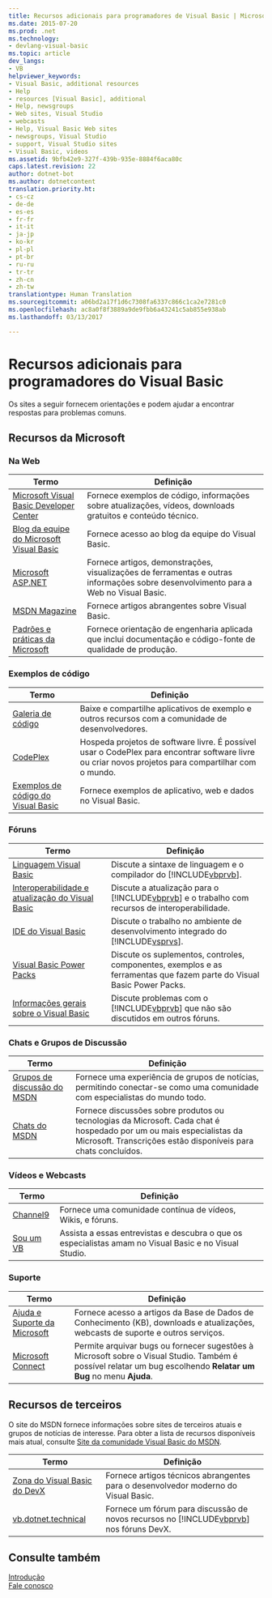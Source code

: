 ```yaml
---
title: Recursos adicionais para programadores de Visual Basic | Microsoft Docs
ms.date: 2015-07-20
ms.prod: .net
ms.technology:
- devlang-visual-basic
ms.topic: article
dev_langs:
- VB
helpviewer_keywords:
- Visual Basic, additional resources
- Help
- resources [Visual Basic], additional
- Help, newsgroups
- Web sites, Visual Studio
- webcasts
- Help, Visual Basic Web sites
- newsgroups, Visual Studio
- support, Visual Studio sites
- Visual Basic, videos
ms.assetid: 9bfb42e9-327f-439b-935e-8884f6aca80c
caps.latest.revision: 22
author: dotnet-bot
ms.author: dotnetcontent
translation.priority.ht:
- cs-cz
- de-de
- es-es
- fr-fr
- it-it
- ja-jp
- ko-kr
- pl-pl
- pt-br
- ru-ru
- tr-tr
- zh-cn
- zh-tw
translationtype: Human Translation
ms.sourcegitcommit: a06bd2a17f1d6c7308fa6337c866c1ca2e7281c0
ms.openlocfilehash: ac8a0f8f3889a9de9fbb6a43241c5ab855e938ab
ms.lasthandoff: 03/13/2017

---
```

# <a name="additional-resources-for-visual-basic-programmers"></a>Recursos adicionais para programadores do Visual Basic
Os sites a seguir fornecem orientações e podem ajudar a encontrar respostas para problemas comuns.  
  
## <a name="microsoft-resources"></a>Recursos da Microsoft  
  
### <a name="on-the-web"></a>Na Web  
  
|Termo|Definição|  
|----------|----------------|  
|[Microsoft Visual Basic Developer Center](http://go.microsoft.com/fwlink/?LinkID=47768)|Fornece exemplos de código, informações sobre atualizações, vídeos, downloads gratuitos e conteúdo técnico.|  
|[Blog da equipe do Microsoft Visual Basic](http://go.microsoft.com/fwlink/?LinkID=123815)|Fornece acesso ao blog da equipe do Visual Basic.|  
|[Microsoft ASP.NET](http://go.microsoft.com/fwlink/?LinkID=51657)|Fornece artigos, demonstrações, visualizações de ferramentas e outras informações sobre desenvolvimento para a Web no Visual Basic.|  
|[MSDN Magazine](http://msdn.microsoft.com/magazine/cc159292.aspx)|Fornece artigos abrangentes sobre Visual Basic.|  
|[Padrões e práticas da Microsoft](http://msdn.microsoft.com/practices/default.aspx)|Fornece orientação de engenharia aplicada que inclui documentação e código-fonte de qualidade de produção.|  
  
### <a name="code-samples"></a>Exemplos de código  
  
|Termo|Definição|  
|----------|----------------|  
|[Galeria de código](http://code.msdn.microsoft.com/)|Baixe e compartilhe aplicativos de exemplo e outros recursos com a comunidade de desenvolvedores.|  
|[CodePlex](http://www.codeplex.com/)|Hospeda projetos de software livre. É possível usar o CodePlex para encontrar software livre ou criar novos projetos para compartilhar com o mundo.|  
|[Exemplos de código do Visual Basic](http://msdn.microsoft.com/vbasic/ms789074)|Fornece exemplos de aplicativo, web e dados no Visual Basic.|  
  
### <a name="forums"></a>Fóruns  
  
|Termo|Definição|  
|----------|----------------|  
|[Linguagem Visual Basic](http://go.microsoft.com/fwlink/?LinkId=145963)|Discute a sintaxe de linguagem e o compilador do [!INCLUDE[vbprvb](../../csharp/programming-guide/concepts/linq/includes/vbprvb_md.md)].|  
|[Interoperabilidade e atualização do Visual Basic](http://go.microsoft.com/fwlink/?LinkId=145966)|Discute a atualização para o [!INCLUDE[vbprvb](../../csharp/programming-guide/concepts/linq/includes/vbprvb_md.md)] e o trabalho com recursos de interoperabilidade.|  
|[IDE do Visual Basic](http://go.microsoft.com/fwlink/?LinkId=145971)|Discute o trabalho no ambiente de desenvolvimento integrado do [!INCLUDE[vsprvs](../../csharp/includes/vsprvs_md.md)].|  
|[Visual Basic Power Packs](http://social.msdn.microsoft.com/Forums/vbpowerpacks/threads)|Discute os suplementos, controles, componentes, exemplos e as ferramentas que fazem parte do Visual Basic Power Packs.|  
|[Informações gerais sobre o Visual Basic](http://go.microsoft.com/fwlink/?LinkId=145973)|Discute problemas com o [!INCLUDE[vbprvb](../../csharp/programming-guide/concepts/linq/includes/vbprvb_md.md)] que não são discutidos em outros fóruns.|  
  
### <a name="chats-and-discussion-groups"></a>Chats e Grupos de Discussão  
  
|Termo|Definição|  
|----------|----------------|  
|[Grupos de discussão do MSDN](http://go.microsoft.com/fwlink/?LinkId=145961)|Fornece uma experiência de grupos de notícias, permitindo conectar-se como uma comunidade com especialistas do mundo todo.|  
|[Chats do MSDN](http://go.microsoft.com/fwlink/?LinkId=145962)|Fornece discussões sobre produtos ou tecnologias da Microsoft. Cada chat é hospedado por um ou mais especialistas da Microsoft. Transcrições estão disponíveis para chats concluídos.|  
  
### <a name="videos-and-webcasts"></a>Vídeos e Webcasts  
  
|Termo|Definição|  
|----------|----------------|  
|[Channel9](http://go.microsoft.com/fwlink/?LinkID=123827)|Fornece uma comunidade contínua de vídeos, Wikis, e fóruns.|  
|[Sou um VB](http://msdn.microsoft.com/vbasic/dd776132)|Assista a essas entrevistas e descubra o que os especialistas amam no Visual Basic e no Visual Studio.|  
  
### <a name="support"></a>Suporte  
  
|Termo|Definição|  
|----------|----------------|  
|[Ajuda e Suporte da Microsoft](http://go.microsoft.com/fwlink/?LinkID=108287)|Fornece acesso a artigos da Base de Dados de Conhecimento (KB), downloads e atualizações, webcasts de suporte e outros serviços.|  
|[Microsoft Connect](http://connect.microsoft.com/)|Permite arquivar bugs ou fornecer sugestões à Microsoft sobre o Visual Studio. Também é possível relatar um bug escolhendo **Relatar um Bug** no menu **Ajuda**.|  
  
## <a name="third-party-resources"></a>Recursos de terceiros  
 O site do MSDN fornece informações sobre sites de terceiros atuais e grupos de notícias de interesse. Para obter a lista de recursos disponíveis mais atual, consulte [Site da comunidade Visual Basic do MSDN](http://go.microsoft.com/fwlink/?LinkID=77372).  
  
|Termo|Definição|  
|----------|----------------|  
|[Zona do Visual Basic do DevX](http://go.microsoft.com/fwlink/?LinkId=145978)|Fornece artigos técnicos abrangentes para o desenvolvedor moderno do Visual Basic.|  
|[vb.dotnet.technical](http://go.microsoft.com/fwlink/?LinkId=145986)|Fornece um fórum para discussão de novos recursos no [!INCLUDE[vbprvb](../../csharp/programming-guide/concepts/linq/includes/vbprvb_md.md)] nos fóruns DevX.|  
  
## <a name="see-also"></a>Consulte também  
 [Introdução](../../visual-basic/getting-started/index.md)   
 [Fale conosco](https://docs.microsoft.com/visualstudio/ide/talk-to-us)
